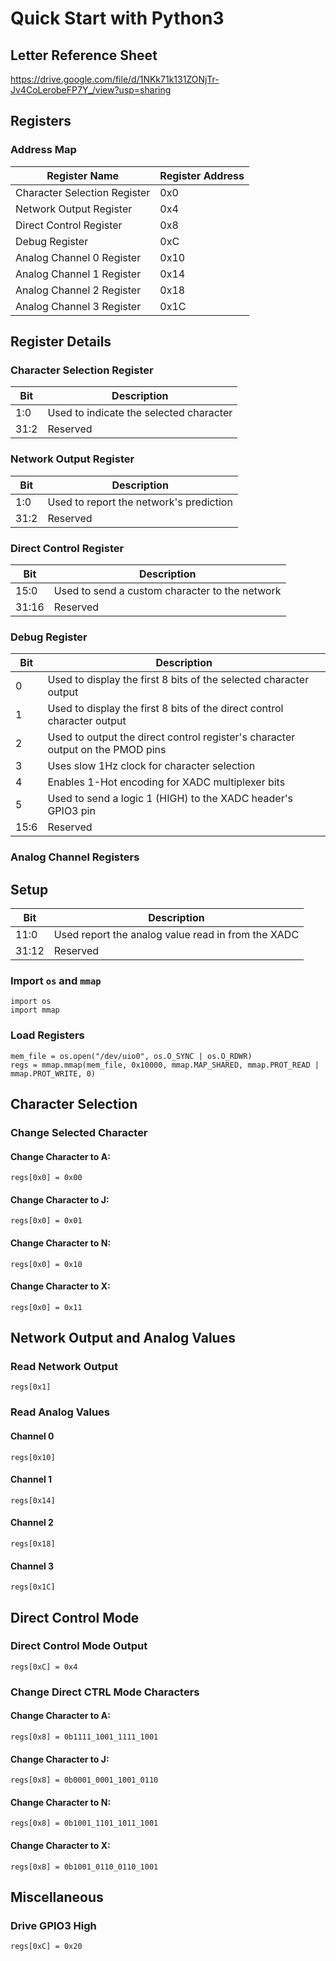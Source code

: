 # Quick Start with Python3

## Letter Reference Sheet
https://drive.google.com/file/d/1NKk71k131ZONjTr-Jv4CoLerobeFP7Y_/view?usp=sharing

## Registers
### Address Map

| Register Name | Register Address
|-|-
| Character Selection Register | 0x0
| Network Output Register | 0x4
| Direct Control Register | 0x8
| Debug Register | 0xC
| Analog Channel 0 Register | 0x10
| Analog Channel 1 Register | 0x14
| Analog Channel 2 Register | 0x18
| Analog Channel 3 Register | 0x1C

## Register Details

### Character Selection Register
| Bit | Description 
|-|-
| 1:0 | Used to indicate the selected character
| 31:2 | Reserved

### Network Output Register
| Bit | Description 
|-|-
| 1:0 | Used to report the network's prediction
| 31:2 | Reserved

### Direct Control Register
| Bit | Description 
|-|-
| 15:0 | Used to send a custom character to the network
| 31:16 | Reserved

### Debug Register
| Bit | Description 
|-|-
| 0 | Used to display the first 8 bits of the selected character output
| 1 | Used to display the first 8 bits of the direct control character output
| 2 | Used to output the direct control register's character output on the PMOD pins
| 3 | Uses slow 1Hz clock for character selection
| 4 | Enables 1-Hot encoding for XADC multiplexer bits
| 5 | Used to send a logic 1 (HIGH) to the XADC header's GPIO3 pin
| 15:6 | Reserved
### Analog Channel Registers

## Setup
| Bit | Description 
|-|-
| 11:0 | Used report the analog value read in from the XADC
| 31:12 | Reserved

### Import `os` and `mmap`
```
import os
import mmap
```

### Load Registers
```
mem_file = os.open("/dev/uio0", os.O_SYNC | os.O_RDWR)
regs = mmap.mmap(mem_file, 0x10000, mmap.MAP_SHARED, mmap.PROT_READ | mmap.PROT_WRITE, 0)
```

## Character Selection

### Change Selected Character
#### Change Character to A:
```
regs[0x0] = 0x00
```
#### Change Character to J:
```
regs[0x0] = 0x01
```
#### Change Character to N:
```
regs[0x0] = 0x10
```
#### Change Character to X:
```
regs[0x0] = 0x11
```

## Network Output and Analog Values
### Read Network Output
```
regs[0x1]
```
### Read Analog Values
#### Channel 0
```
regs[0x10]
```
#### Channel 1
```
regs[0x14]
```
#### Channel 2
```
regs[0x18]
```
#### Channel 3
```
regs[0x1C]
```

## Direct Control Mode

### Direct Control Mode Output
```
regs[0xC] = 0x4
```

### Change Direct CTRL Mode Characters
#### Change Character to A:
```
regs[0x8] = 0b1111_1001_1111_1001
```
#### Change Character to J:
```
regs[0x8] = 0b0001_0001_1001_0110
```
#### Change Character to N:
```
regs[0x8] = 0b1001_1101_1011_1001
```
#### Change Character to X:
```
regs[0x8] = 0b1001_0110_0110_1001
```
## Miscellaneous
### Drive GPIO3 High
```
regs[0xC] = 0x20
```